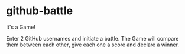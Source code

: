 # github-battle

It's a Game!

Enter 2 GitHub usernames and initiate a battle. The Game will compare them between each other, give each one a score and declare a winner.

